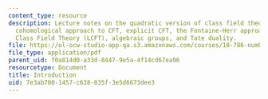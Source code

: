 ```yaml
---
content_type: resource
description: Lecture notes on the quadratic version of class field theory (CFT), a
  cohomological approach to CFT, explicit CFT, the Fontaine-Herr approach to Local
  Class Field Theory (LCFT), algebraic groups, and Tate duality.
file: https://ol-ocw-studio-app-qa.s3.amazonaws.com/courses/18-786-number-theory-ii-class-field-theory-spring-2016/7e3ab7001457c638035f3e5d6673dee3_MIT18_786S16_lec1.pdf
file_type: application/pdf
parent_uid: f0a814d0-a33d-8447-9e5a-4f14cd67ea96
resourcetype: Document
title: Introduction
uid: 7e3ab700-1457-c638-035f-3e5d6673dee3
---
```

